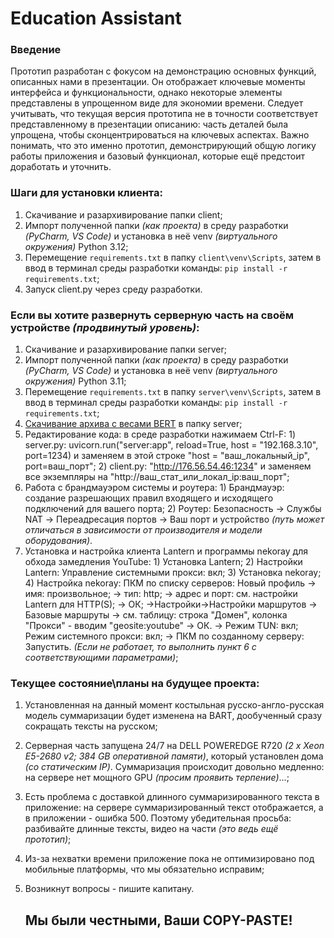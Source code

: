 # Education Assistant
### Введение
Прототип разработан с фокусом на демонстрацию основных функций, описанных нами в презентации. Он отображает ключевые моменты интерфейса и функциональности, однако некоторые элементы представлены в упрощенном виде для экономии времени. Следует учитывать, что текущая версия прототипа не в точности соответствует представленному в презентации описанию: часть деталей была упрощена, чтобы сконцентрироваться на ключевых аспектах. Важно понимать, что это именно прототип, демонстрирующий общую логику работы приложения и базовый функционал, которые ещё предстоит доработать и уточнить.

### Шаги для установки клиента:
1. Скачивание и разархивирование папки client;
2. Импорт полученной папки *(как проекта)* в среду разработки *(PyCharm, VS Code)* и установка в неё venv *(виртуального окружения)* Python 3.12;
3. Перемещение `requirements.txt` в папку `client\venv\Scripts`, затем в ввод в терминал среды разработки команды: `pip install -r requirements.txt`;
4. Запуск client.py через среду разработки.

### Если вы хотите развернуть серверную часть на своём устройстве *(продвинутый уровень)*:
1. Скачивание и разархивирование папки server;
2. Импорт полученной папки *(как проекта)* в среду разработки *(PyCharm, VS Code)* и установка в неё venv *(виртуального окружения)* Python 3.11;
3. Перемещение `requirements.txt` в папку `server\venv\Scripts`, затем в ввод в терминал среды разработки команды: `pip install -r requirements.txt`;
4. [Скачивание архива с весами BERT](https://drive.google.com/file/d/190dLqhRjqgNJLKBqz0OxQ3TzxSm5Qbfx) в папку server;
5. Редактирование кода: в среде разработки нажимаем Ctrl-F: 1) server.py: uvicorn.run("server:app", reload=True, host = "192.168.3.10", port=1234) и заменяем в этой строке "host = "ваш_локальный_ip", port=ваш_порт";
                                                            2) client.py: "http://176.56.54.46:1234" и заменяем все экземпляры на "http://ваш_стат_или_локал_ip:ваш_порт";
6. Работа с брандмауэром системы и роутера: 1) Брандмауэр: создание разрешающих правил входящего и исходящего подключений для вашего порта;
                                            2) Роутер: Безопасность -> Службы NAT -> Переадресация портов -> Ваш порт и устройство *(путь может отличаться в зависимости от производителя и модели оборудования)*.
7. Установка и настройка клиента Lantern и программы nekoray для обхода замедления YouTube: 1) Установка Lantern;
                                                                                            2) Настройки Lantern: Управление системными прокси: вкл;
                                                                                            3) Установка nekoray;
                                                                                            4) Настройка nekoray: ПКМ по списку серверов: Новый профиль -> имя: произвольное; -> тип: http; -> адрес и порт: см. настройки Lantern для HTTP(S); -> ОК;
                    ->Настройки->Настройки маршрутов -> Базовые маршруты -> см. таблицу: строка "Домен", колонка "Прокси" - вводим "geosite:youtube" -> ОК.
                                                                                            -> Режим TUN: вкл; Режим системного прокси: вкл; -> ПКМ по созданному серверу: Запустить. *(Если не работает, то выполнить пункт 6 с соответствующими параметрами)*;

### Текущее состояние\планы на будущее проекта: 
1. Установленная на данный момент костыльная русско-англо-русская модель суммаризации будет изменена на BART, дообученный сразу сокращать тексты на русском;
2. Серверная часть запущена 24/7 на DELL POWEREDGE R720 *(2 x Xeon E5-2680 v2; 384 GB оперативной памяти)*, который установлен дома *(со статическим IP)*. Cуммаризация происходит довольно медленно: на сервере нет мощного GPU *(просим проявить терпение)*...;
3. Есть проблема с доставкой длинного суммаризированного текста в приложение: на сервере суммаризированный текст отображается, а в приложении - ошибка 500. Поэтому убедительная просьба: разбивайте длинные тексты, видео на части *(это ведь ещё прототип)*;
4. Из-за нехватки времени приложение пока не оптимизировано под мобильные платформы, что мы обязательно исправим;
5. Возникнут вопросы - пишите капитану.

     ## Мы были честными, Ваши COPY-PASTE!
